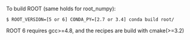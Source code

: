 To build ROOT (same holds for root_numpy):

```$ ROOT_VERSION=[5 or 6] CONDA_PY=[2.7 or 3.4] conda build root/ ```

ROOT 6 requires gcc>=4.8, and the recipes are build with cmake(>=3.2)



 
